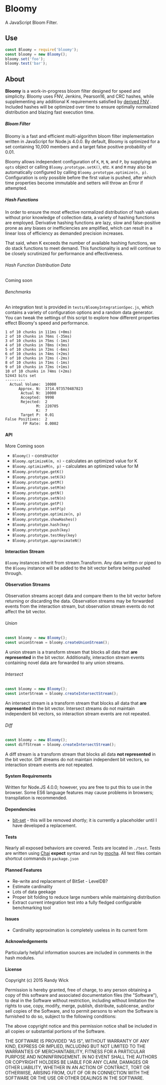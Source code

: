 # Bloomy
A JavaScript Bloom Filter.

## Use
```javascript
const Bloomy = require('bloomy');
const bloomy = new Bloomy();
bloomy.set('foo');
bloomy.test('bar');
```

## About
**Bloomy** is a work-in-progress bloom filter designed for speed and simplicity.
Bloomy uses FNV, Jenkins, Pearson16, and CRC hashes, while supplementing any
additional K requirements satisfied by [derived FNV](http://willwhim.wpengine.com/2011/09/03/producing-n-hash-functions-by-hashing-only-once/)
.  Included hashes will be optimized over time to ensure optimally
normalized distribution and blazing fast execution time.

##### Bloom Filter
Bloomy is a fast and efficient multi-algorithm bloom filter implementation
written in JavaScript for Node.js 4.0.0.  By default, Bloomy is optimized for
a set containing 10,000 members and a target false positive probability of 0.01.

Bloomy allows independent configuration of `K`, `M`, `N`, and `P`, by supplying
an `opts` object or calling `Bloomy.prototype.setK()`, etc.  `K` and `M` may
also be automatically configured by calling `Bloomy.prototype.optimize(n, p)`.
Configuration is only possible before the first value is pushed, after which
time properties become immutable and setters will throw an Error if attempted.

##### Hash Functions
In order to ensure the most effective normalized distribution of hash values
without prior knowledge of collection data, a variety of hashing functions
are employed.  Derivative hashing functions are lazy, slow and false-positive
prone as any biases or inefficiencies are amplified, which can result in a
linear loss of efficiency as demanded precision increases.

That said, when K exceeds the number of available hashing functions, we do
stack functions to meet demand.  This functionality is and will continue to be
closely scrutinized for performance and effectiveness.

###### Hash Function Distribution Data
Coming soon

###### Benchmarks
An integration test is provided in `tests/BloomyIntegrationSpec.js`, which
contains a variety of configuration options and a random data generator.  You
can tweak the settings of this script to explore how different properties
effect Bloomy's speed and performance.
```
1 of 10 chunks in 111ms (+0ms)
2 of 10 chunks in 76ms (-35ms)
3 of 10 chunks in 75ms (-1ms)
4 of 10 chunks in 78ms (+3ms)
5 of 10 chunks in 72ms (-6ms)
6 of 10 chunks in 74ms (+2ms)
7 of 10 chunks in 72ms (-2ms)
8 of 10 chunks in 71ms (-1ms)
9 of 10 chunks in 72ms (+1ms)
10 of 10 chunks in 74ms (+2ms)
52443 bits set
---------
  Actual Volume:  10000
      Approx. N:  3714.973570487823
       Actual N:  10000
       Accepted:  9998
       Rejected:  2
              M:  220705
              K:  7
       Target P:  0.01
False Positives:  2
        FP Rate:  0.0002
```

#### API
More Coming soon

* `Bloomy()` - constructor
* `Bloomy.optimizeK(m, n)` - calculates an optimized value for K
* `Bloomy.optimizeM(n, p)` - calculates an optimized value for M
* `Bloomy.prototype.getK()`
* `Bloomy.prototype.setK(k)`
* `Bloomy.prototype.getM()`
* `Bloomy.prototype.setM(m)`
* `Bloomy.prototype.getN()`
* `Bloomy.prototype.setN(n)`
* `Bloomy.prototype.getP()`
* `Bloomy.prototype.setP(p)`
* `Bloomy.prototype.optimize(n, p)`
* `Bloomy.prototype.showHashes()`
* `Bloomy.prototype.hash(key)`
* `Bloomy.prototype.push(key)`
* `Bloomy.prototype.testKey(key)`
* `Bloomy.prototype.approximateN()`

#### Interaction Stream
`Bloomy` instances inherit from stream.Transform.  Any data written or piped
 to the `Bloomy` instance will be added to the bit vector before being pushed
 through.
 
 
#### Observation Streams
Observation streams accept data and compare them to the bit vector before
returning or discarding the data.  Observation streams may be forwarded events
from the interaction stream, but observation stream events do not affect
the bit vector.
 
###### Union
```javascript
const bloomy = new Bloomy();
const unionStream = bloomy.createUnionStream();
```
A union stream is a transform stream that blocks all data that **are
represented** in the bit vector.  Additionally, interaction stream events
containing novel data are forwarded to any union streams.
 
###### Intersect
```javascript
const bloomy = new Bloomy();
const interStream = bloomy.createIntersectStream();
```
An intersect stream is a transform stream that blocks all data that **are 
represented** in the bit vector.  Intersect streams do not maintain independent 
bit vectors, so interaction stream events are not repeated.

###### Diff
```javascript
const bloomy = new Bloomy();
const diffStream = bloomy.createIntersectStream();
```
A diff stream is a transform stream that blocks all data **not 
represented** in the bit vector.  Diff streams do not maintain independent 
bit vectors, so interaction stream events are not repeated.

#### System Requirements
Written for Node.JS 4.0.0; however, you are free to put this to use in the
browser.  Some ES6 language features may cause problems in browsers; 
 transpilation is recommended.

#### Dependencies
* [bit-set](https://www.npmjs.com/package/bit-set) - this will be removed
  shortly; it is currently a placeholder until I have developed a replacement.
  
#### Tests
Nearly all exposed behaviors are covered.  Tests are located in `./test`.
Tests are written using [Chai](https://www.npmjs.com/package/chai) **expect**
syntax and run by [mocha](https://www.npmjs.com/package/mocha).  All test
files contain shortcut commands in `package.json`

#### Planned Features
* Re-write and replacement of BitSet - LevelDB?
* Estimate cardinality
* Lots of data geekage
* Proper bit folding to reduce large numbers while maintaining distribution
* Extract current integration test into a fully fledged configurable
  benchmarking tool

#### Issues
* Cardinality approximation is completely useless in its current form

#### Acknowledgements
Particularly helpful information sources are included in comments in the
hash modules.

#### License

Copyright (c) 2015 Randy Wick

Permission is hereby granted, free of charge, to any person obtaining a copy
of this software and associated documentation files (the "Software"), to deal
in the Software without restriction, including without limitation the rights
to use, copy, modify, merge, publish, distribute, sublicense, and/or sell
copies of the Software, and to permit persons to whom the Software is
furnished to do so, subject to the following conditions:

The above copyright notice and this permission notice shall be included in
all copies or substantial portions of the Software.

THE SOFTWARE IS PROVIDED "AS IS", WITHOUT WARRANTY OF ANY KIND, EXPRESS OR
IMPLIED, INCLUDING BUT NOT LIMITED TO THE WARRANTIES OF MERCHANTABILITY,
FITNESS FOR A PARTICULAR PURPOSE AND NONINFRINGEMENT. IN NO EVENT SHALL THE
AUTHORS OR COPYRIGHT HOLDERS BE LIABLE FOR ANY CLAIM, DAMAGES OR OTHER
LIABILITY, WHETHER IN AN ACTION OF CONTRACT, TORT OR OTHERWISE, ARISING FROM,
OUT OF OR IN CONNECTION WITH THE SOFTWARE OR THE USE OR OTHER DEALINGS IN
THE SOFTWARE.

